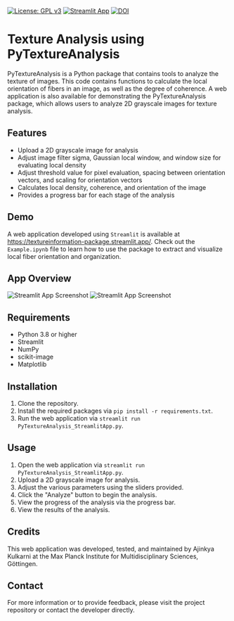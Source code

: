 [![License: GPL v3](https://img.shields.io/badge/License-GPLv3-blue.svg)](https://www.gnu.org/licenses/gpl-3.0)
[![Streamlit App](https://static.streamlit.io/badges/streamlit_badge_black_white.svg)](https://textureinformation-package.streamlit.app/)
[![DOI](https://zenodo.org/badge/518876048.svg)](https://zenodo.org/badge/latestdoi/518876048)

# Texture Analysis using PyTextureAnalysis

PyTextureAnalysis is a Python package that contains tools to analyze the texture of images. This code contains functions to calculate the local orientation of fibers in an image, as well as the degree of coherence. A web application is also available for demonstrating the PyTextureAnalysis package, which allows users to analyze 2D grayscale images for texture analysis.

## Features
- Upload a 2D grayscale image for analysis
- Adjust image filter sigma, Gaussian local window, and window size for evaluating local density
- Adjust threshold value for pixel evaluation, spacing between orientation vectors, and scaling for orientation vectors
- Calculates local density, coherence, and orientation of the image
- Provides a progress bar for each stage of the analysis

## Demo

A web application developed using `Streamlit` is available at https://textureinformation-package.streamlit.app/. Check out the `Example.ipynb` file to learn how to use the package to extract and visualize local fiber orientation and organization.

## App Overview

![Streamlit App Screenshot](https://github.com/ajinkya-kulkarni/PyTextureAnalysis/blob/main/StreamlitApp1.png)
![Streamlit App Screenshot](https://github.com/ajinkya-kulkarni/PyTextureAnalysis/blob/main/StreamlitApp2.png)

## Requirements
- Python 3.8 or higher
- Streamlit
- NumPy
- scikit-image
- Matplotlib

## Installation
1. Clone the repository.
2. Install the required packages via `pip install -r requirements.txt`.
3. Run the web application via `streamlit run PyTextureAnalysis_StreamlitApp.py`.

## Usage
1. Open the web application via `streamlit run PyTextureAnalysis_StreamlitApp.py`.
2. Upload a 2D grayscale image for analysis.
3. Adjust the various parameters using the sliders provided.
4. Click the "Analyze" button to begin the analysis.
5. View the progress of the analysis via the progress bar.
6. View the results of the analysis.

## Credits
This web application was developed, tested, and maintained by Ajinkya Kulkarni at the Max Planck Institute for Multidisciplinary Sciences, Göttingen.

## Contact
For more information or to provide feedback, please visit the project repository or contact the developer directly.
